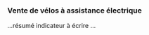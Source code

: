 <h3 class="mb-2">
 Vente de vélos à assistance électrique
</h3>
<p>

...résumé indicateur à écrire ...

</p>
